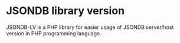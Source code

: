 # JSONDB library version
JSONDB-LV is a PHP library for easier usage of JSONDB server/host version in PHP programming language.
